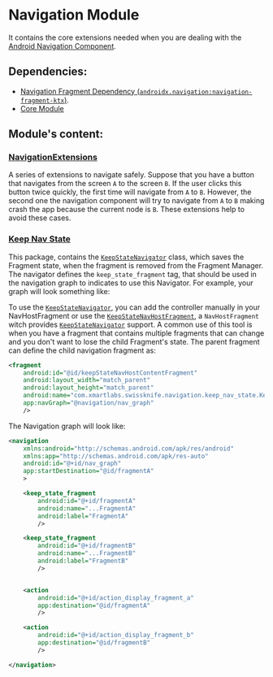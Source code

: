 # Navigation Module

It contains the core extensions needed when you are dealing with the [Android Navigation Component](https://developer.android.com/guide/navigation/navigation-getting-started).

## Dependencies:
- [Navigation Fragment Dependency (`androidx.navigation:navigation-fragment-ktx`)](https://developer.android.com/jetpack/androidx/releases/navigation).
- [Core Module](../core) 

## Module's content:

### [NavigationExtensions](./src/main/java/com/xmartlabs/swissknife/navigation/NavigationExtensions.kt)
A series of extensions to navigate safely.
Suppose that you have a button that navigates from the screen `A` to the screen `B`.
If the user clicks this button twice quickly, the first time will navigate from `A` to `B`.
However, the second one the navigation component will try to navigate from `A` to `B` making crash the app because the current node is `B`.
These extensions help to avoid these cases.

### [Keep Nav State](./src/main/java/com/xmartlabs/swissknife/navigation/keep_nav_state)
This package, contains the [`KeepStateNavigator`] class, which saves the Fragment state, when the fragment is removed from the Fragment Manager.
The navigator defines the `keep_state_fragment` tag, that should be used in the navigation graph to indicates to use this Navigator.
For example, your graph will look something like:

To use the [`KeepStateNavigator`], you can add the controller manually in your NavHostFragment or use the [`KeepStateNavHostFragment`], a `NavHostFragment` witch provides [`KeepStateNavigator`] support.
A common use of this tool is when you have a fragment that contains multiple fragments that can change and you don't want to lose the child Fragment's state.
The parent fragment can define the child navigation fragment as: 
```xml
<fragment
    android:id="@id/keepStateNavHostContentFragment"
    android:layout_width="match_parent"
    android:layout_height="match_parent"
    android:name="com.xmartlabs.swissknife.navigation.keep_nav_state.KeepStateNavHostFragment"
    app:navGraph="@navigation/nav_graph"
    />
```
The Navigation graph will look like:
```xml
<navigation
    xmlns:android="http://schemas.android.com/apk/res/android"
    xmlns:app="http://schemas.android.com/apk/res-auto"
    android:id="@+id/nav_graph"
    app:startDestination="@id/fragmentA"
    >

    <keep_state_fragment
        android:id="@+id/fragmentA"
        android:name="...FragmentA"
        android:label="FragmentA"
        />

    <keep_state_fragment
        android:id="@+id/fragmentB"
        android:name="...FragmentB"
        android:label="FragmentB"
        />


    <action
        android:id="@+id/action_display_fragment_a"
        app:destination="@id/fragmentA"
        />

    <action
        android:id="@+id/action_display_fragment_b"
        app:destination="@id/fragmentB"
        />

</navigation>
```

[`KeepStateNavigator`]: ./src/main/java/com/xmartlabs/swissknife/navigation/keep_nav_state/KeepStateNavigator.kt
[`KeepStateNavHostFragment`]: ./src/main/java/com/xmartlabs/swissknife/navigation/keep_nav_state/KeepStateNavHostFragment.kt
